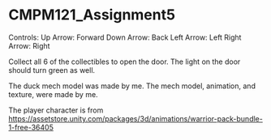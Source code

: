 # CMPM121_Assignment5


Controls: 
Up Arrow: Forward
Down Arrow: Back
Left Arrow: Left
Right Arrow: Right


Collect all 6 of the collectibles to open the door. The light on the door should turn green as well. 

The duck mech model was made by me. The mech model, animation, and texture, were made by me. 

The player character is from https://assetstore.unity.com/packages/3d/animations/warrior-pack-bundle-1-free-36405
